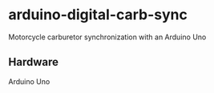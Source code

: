 # arduino-digital-carb-sync
Motorcycle carburetor synchronization with an Arduino Uno

## Hardware
Arduino Uno

